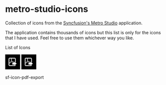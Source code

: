 # metro-studio-icons
Collection of icons from the [Syncfusion's Metro Studio](https://www.syncfusion.com/downloads/metrostudio) application.

The application contains thousands of icons but this list is only for the icons that I have used. Feel free to use them whichever way you like.

List of Icons

![](https://github.com/andy01pr/metro-studio-icons/blob/main/icons/PDF-Export.png "PDF Export")                                                     ![](https://github.com/andy01pr/metro-studio-icons/blob/main/icons/PDF-Export.png "PDF Export")

sf-icon-pdf-export
